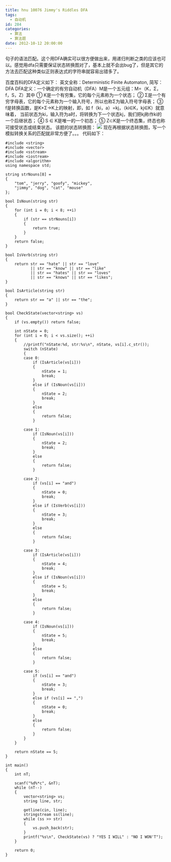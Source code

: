 ```yaml
---
title: hnu 10076 Jimmy's Riddles DFA
tags:
  - 自动机
id: 284
categories:
  - 算法
  - 算法题
date: 2012-10-12 20:00:00
---
```


句子的语法匹配。这个用DFA确实可以很方便做出来，用递归判断之类的应该也可以。感觉用dfa只需要保证状态转换图对了，基本上就不会出bug了，但是其它的方法去匹配这种类似正则表达式的字符串就容易出错多了。

百度百科的DFA定义如下：
英文全称：Deterministic Finite Automaton, 简写：DFA
DFA定义：一个确定的有穷自动机（DFA）M是一个五元组：M=（K，Σ，f，S，Z）其中
① K是一个有穷集，它的每个元素称为一个状态；
② Σ是一个有穷字母表，它的每个元素称为一个输入符号，所以也称Σ为输入符号字母表；
③ f是转换函数，是K×Σ→K上的映射，即，如 f（ki，a）=kj，（ki∈K，kj∈K）就意味着，
当前状态为ki，输入符为a时，将转换为下一个状态kj，我们把kj称作ki的一个后继状态；
④ S ∈ K是唯一的一个初态；
⑤ Z⊂K是一个终态集，终态也称可接受状态或结束状态。<sup>
</sup>
该题的状态转换图：
![](https://c2.staticflickr.com/8/7609/26803884313_f0a5f126d3_o.png)
现在再根据状态转换图，写一个模拟转换关系的匹配就非常方便了。。。
代码如下：

``` stylus
#include <string>
#include <vector>
#include <sstream>
#include <iostream>
#include <algorithm>
using namespace std;

string strNouns[8] =
{
    "tom", "jerry", "goofy", "mickey",
    "jimmy", "dog", "cat", "mouse"
};

bool IsNoun(string str)
{
    for (int i = 0; i < 8; ++i)
    {
        if (str == strNouns[i])
        {
            return true;
        }
    }
    return false;
}

bool IsVerb(string str)
{
    return str == "hate" || str == "love"
           || str == "know" || str == "like"
           || str == "hates" || str == "loves"
           || str == "knows" || str == "likes";
}

bool IsArticle(string str)
{
    return str == "a" || str == "the";
}

bool CheckState(vector<string> vs)
{
    if (vs.empty()) return false;

    int nState = 0;
    for (int i = 0; i < vs.size(); ++i)
    {
        //printf("nState:%d, str:%s\n", nState, vs[i].c_str());
        switch (nState)
        {
        case 0:
            if (IsArticle(vs[i]))
            {
                nState = 1;
                break;
            }
            else if (IsNoun(vs[i]))
            {
                nState = 2;
                break;
            }
            else
            {
                return false;
            }

        case 1:
            if (IsNoun(vs[i]))
            {
                nState = 2;
                break;
            }
            else
            {
                return false;
            }

        case 2:
            if (vs[i] == "and")
            {
                nState = 0;
                break;
            }
            else if (IsVerb(vs[i]))
            {
                nState = 3;
                break;
            }
            else
            {
                return false;
            }

        case 3:
            if (IsArticle(vs[i]))
            {
                nState = 4;
                break;
            }
            else if (IsNoun(vs[i]))
            {
                nState = 5;
                break;
            }
            else
            {
                return false;
            }

        case 4:
            if (IsNoun(vs[i]))
            {
                nState = 5;
                break;
            }
            else
            {
                return false;
            }

        case 5:
            if (vs[i] == "and")
            {
                nState = 3;
                break;
            }
            else if (vs[i] == ",")
            {
                nState = 0;
                break;
            }
            else
            {
                return false;
            }
        }
    }

    return nState == 5;
}

int main()
{
    int nT;

    scanf("%d%*c", &nT);
    while (nT--)
    {
        vector<string> vs;
        string line, str;

        getline(cin, line);
        stringstream ss(line);
        while (ss >> str)
        {
            vs.push_back(str);
        }
        printf("%s\n", CheckState(vs) ? "YES I WILL" : "NO I WON'T");
    }

    return 0;
}
```